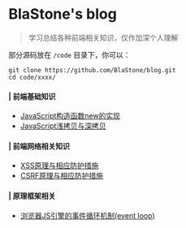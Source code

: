 # BlaStone's blog

> 学习总结各种前端相关知识，仅作加深个人理解

部分源码放在 ```/code``` 目录下，你可以：

```
git clone https://github.com/BlaStone/blog.git
cd code/xxxx/
```

#### | 前端基础知识

* [JavaScript构造函数new的实现](https://github.com/BlaStone/blog/issues/1)
* [JavaScript浅拷贝与深拷贝](https://github.com/BlaStone/blog/issues/2)

#### | 前端网络相关知识

* [XSS原理与相应防护措施](https://github.com/BlaStone/blog/issues/4)
* [CSRF原理与相应防护措施](https://github.com/BlaStone/blog/issues/5)

#### | 原理框架相关

* [浏览器JS引擎的事件循环机制(event loop)](https://github.com/BlaStone/blog/issues/3)